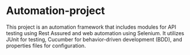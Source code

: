# Automation-project
This project is an automation framework that includes modules for API testing using Rest Assured and web automation using Selenium. It utilizes JUnit for testing, Cucumber for behavior-driven development (BDD), and properties files for configuration.

